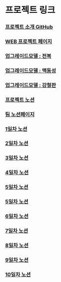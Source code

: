 # 프로젝트 링크

### [프로젝트 소개 GitHub](https://github.com/GPTeachersDay)
### [WEB 프로젝트 페이지](http://leeyj85.shop/GPTeachersDay)
### [업그레이드모델 : 전복](http://leeyj85.shop/GPTeachersDay/model/use1/)
### [업그레이드모델 : 맥동성](http://leeyj85.shop/GPTeachersDay/model/use2/)
### [업그레이드모델 : 강철판](http://leeyj85.shop/GPTeachersDay/model/use3/)
### [프로젝트 노션](https://codestates.notion.site/AIB-17-Team-Project-1-2023-05-15-2023-05-25-9454e090dcdf4cf891c71c0b4bd2ba5e)
### [팀 노션페이지](https://www.notion.so/9891e517ff9a473491a1d4d2f3a87221?v=d776e70e97454284b0cc4c6988a77a51)
### [1일차 노션](https://www.notion.so/1-1-23de33f86c034ca4836fb0d45bbad632)
### [2일차 노션](https://www.notion.so/1-2-20fbb27c574f409a838f22aeeab6636d)
### [3일차 노션](https://www.notion.so/1-3-8df24c40ff3146aaa7f1adf8fc1a1f3a)
### [4일차 노션](https://www.notion.so/1-4-f0011339e35143f7a98daff17746856e)
### [5일차 노션](https://www.notion.so/1-5-74bbb5f192324074ab4042312ba97c5c)
### [5일차 노션](https://www.notion.so/1-5-74bbb5f192324074ab4042312ba97c5c)
### [6일차 노션](https://www.notion.so/1-6-d71da6cae65446a8805f29ce147c5c37)
### [7일차 노션](https://www.notion.so/1-7-70feca0a849544c09cf007c061084982)
### [8일차 노션](https://www.notion.so/1-8-c0f4d48ebc0245c3b767df3d687acd08)
### [9일차 노션](https://www.notion.so/1-9-09ea6055070d4ea59b0fd6369f5bae7b)
### [10일차 노션](https://www.notion.so/1-10-1272b6eaf94d4bdf8eabf293bb1901ce)



<!-- 새창열기가 안되서 패스
- <a href="https://github.com/GPTeachersDay" target="_blank">프로젝트 소개 GitHub</a>
- <a href="http://leeyj85.shop/GPTeachersDay" target="_blank">WEB 프로젝트 페이지</a>
- <a href="http://leeyj85.shop/GPTeachersDay/model/use1/" target="_blank">업그레이드모델 : 전복</a>
- <a href="http://leeyj85.shop/GPTeachersDay/model/use2/" target="_blank">업그레이드모델 : 맥동성</a>
- <a href="http://leeyj85.shop/GPTeachersDay/model/use3/" target="_blank">업그레이드모델 : 강철판</a>
- <a href="https://codestates.notion.site/AIB-17-Team-Project-1-2023-05-15-2023-05-25-9454e090dcdf4cf891c71c0b4bd2ba5e" target="_blank">프로젝트 노션</a>
- <a href="https://www.notion.so/9891e517ff9a473491a1d4d2f3a87221?v=d776e70e97454284b0cc4c6988a77a51" target="_blank">팀 노션페이지</a>
- <a href="https://www.notion.so/1-1-23de33f86c034ca4836fb0d45bbad632" target="_blank">1일차 노션</a>
- <a href="https://www.notion.so/1-2-20fbb27c574f409a838f22aeeab6636d" target="_blank">2일차 노션</a>
- <a href="https://www.notion.so/1-3-8df24c40ff3146aaa7f1adf8fc1a1f3a" target="_blank">3일차 노션</a>
- <a href="https://www.notion.so/1-4-f0011339e35143f7a98daff17746856e" target="_blank">4일차 노션</a>
- <a href="https://www.notion.so/1-5-74bbb5f192324074ab4042312ba97c5c" target="_blank">5일차 노션</a>
- <a href="https://www.notion.so/1-5-74bbb5f192324074ab4042312ba97c5c" target="_blank">5일차 노션</a>
- <a href="https://www.notion.so/1-6-d71da6cae65446a8805f29ce147c5c37" target="_blank">6일차 노션</a>
- <a href="https://www.notion.so/1-7-70feca0a849544c09cf007c061084982" target="_blank">7일차 노션</a>
- <a href="https://www.notion.so/1-8-c0f4d48ebc0245c3b767df3d687acd08" target="_blank">8일차 노션</a>
- <a href="https://www.notion.so/1-9-09ea6055070d4ea59b0fd6369f5bae7b" target="_blank">9일차 노션</a>
- <a href="https://www.notion.so/1-10-1272b6eaf94d4bdf8eabf293bb1901ce" target="_blank">10일차 노션</a> -->




















